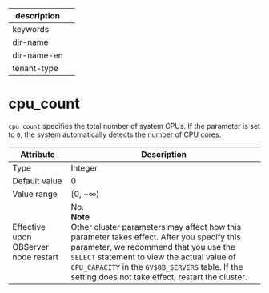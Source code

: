 | description ||
|---|---|
| keywords ||
| dir-name ||
| dir-name-en ||
| tenant-type ||

cpu_count
==============================

`cpu_count` specifies the total number of system CPUs. If the parameter is set to `0`, the system automatically detects the number of CPU cores.


| **Attribute** | **Description** |
|------------------|------------------------------------------------------------------------------------------------------------------------------------------------------------------------|
| Type | Integer |
| Default value | 0 |
| Value range | \[0, +∞) |
| Effective upon OBServer node restart | No. <br>**Note**<br> Other cluster parameters may affect how this parameter takes effect. After you specify this parameter, we recommend that you use the `SELECT` statement to view the actual value of `CPU_CAPACITY` in the `GV$OB_SERVERS` table. If the setting does not take effect, restart the cluster.  |


